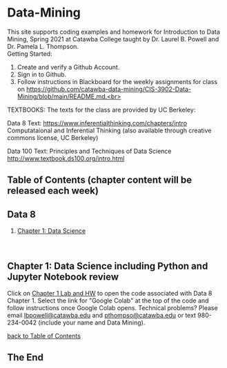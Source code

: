 # Data-Mining
This site supports coding examples and homework for Introduction to Data Mining, Spring 2021 at Catawba College taught by Dr. Laurel B. Powell and Dr. Pamela L. Thompson.<br>
Getting Started:<br>
1.  Create and verify a Github Account.<br>
2.  Sign in to Github.<br>
3.  Follow instructions in Blackboard for the weekly assignments for class on https://github.com/catawba-data-mining/CIS-3902-Data-Mining/blob/main/README.md.<br>

TEXTBOOKS:  The texts for the class are provided by UC Berkeley:  

Data 8 Text: 
https://www.inferentialthinking.com/chapters/intro
Computataional and Inferential Thinking (also available through creative commons license, UC Berkeley)

Data 100 Text:
Principles and Techniques of Data Science
http://www.textbook.ds100.org/intro.html


<a name="toc"></a>
## Table of Contents  (chapter content will be released each week)
## Data 8
1. [ Chapter 1: Data Science ](#chap1)

<br>


<a name="chap1"></a>
## Chapter 1: Data Science including Python and Jupyter Notebook review
Click on <a href="https://github.com/profunccdata/Data-Mining/blob/main/chapter1_homework1_lab.ipynb">Chapter 1 Lab and HW</a> to open the code associated with Data 8 Chapter 1.  Select the link for "Google Colab" at the top of the code and follow instructions once Google Colab opens.  Technical problems?  Please email lbpowell@catawba.edu and pthompso@catawba.edu or text 980-234-0042 (include your name and Data Mining).



[ back to Table of Contents](#toc)
<br>

## The End
